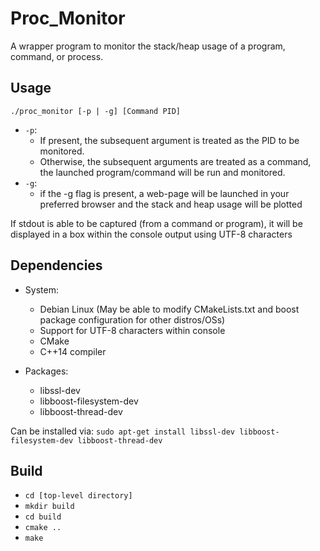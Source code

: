 Proc_Monitor
===========================

A wrapper program to monitor the stack/heap usage of a program, command, or process.


Usage
---------------------------

`./proc_monitor [-p | -g] [Command PID]`
- `-p`:
  - If present, the subsequent argument is treated as the PID to be monitored.
  - Otherwise, the subsequent arguments are treated as a command, the launched program/command will be run and monitored.
- `-g`:
  - if the -g flag is present, a web-page will be launched in your preferred browser and the stack and heap usage will be plotted

If stdout is able to be captured (from a command or program), it will be displayed in a box within the console output using UTF-8 characters


Dependencies
---------------------------
- System:
  - Debian Linux (May be able to modify CMakeLists.txt and boost package configuration for other distros/OSs)
  - Support for UTF-8 characters within console
  - CMake 
  - C++14 compiler

- Packages:
  - libssl-dev
  - libboost-filesystem-dev
  - libboost-thread-dev

Can be installed via: `sudo apt-get install libssl-dev libboost-filesystem-dev libboost-thread-dev`

Build
----------------------------
- `cd [top-level directory]`
- `mkdir build`
- `cd build`
- `cmake ..`
- `make`